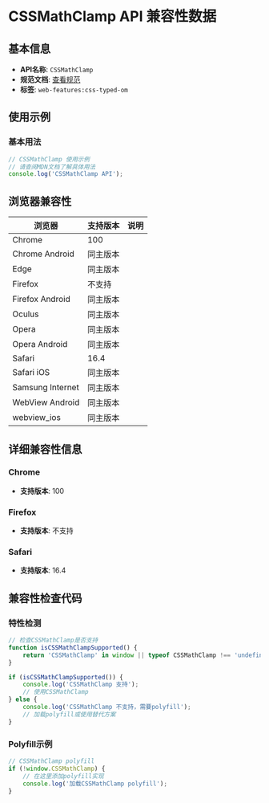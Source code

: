 # CSSMathClamp API 兼容性数据

## 基本信息

- **API名称**: `CSSMathClamp`
- **规范文档**: [查看规范](https://drafts.css-houdini.org/css-typed-om/#cssmathclamp)
- **标签**: `web-features:css-typed-om`

## 使用示例

### 基本用法

```javascript
// CSSMathClamp 使用示例
// 请查阅MDN文档了解具体用法
console.log('CSSMathClamp API');
```

## 浏览器兼容性

| 浏览器 | 支持版本 | 说明 |
|--------|----------|------|
| Chrome | 100 |  |
| Chrome Android | 同主版本 |  |
| Edge | 同主版本 |  |
| Firefox | 不支持 |  |
| Firefox Android | 同主版本 |  |
| Oculus | 同主版本 |  |
| Opera | 同主版本 |  |
| Opera Android | 同主版本 |  |
| Safari | 16.4 |  |
| Safari iOS | 同主版本 |  |
| Samsung Internet | 同主版本 |  |
| WebView Android | 同主版本 |  |
| webview_ios | 同主版本 |  |

## 详细兼容性信息

### Chrome

- **支持版本**: 100

### Firefox

- **支持版本**: 不支持

### Safari

- **支持版本**: 16.4

## 兼容性检查代码

### 特性检测

```javascript
// 检查CSSMathClamp是否支持
function isCSSMathClampSupported() {
    return 'CSSMathClamp' in window || typeof CSSMathClamp !== 'undefined';
}

if (isCSSMathClampSupported()) {
    console.log('CSSMathClamp 支持');
    // 使用CSSMathClamp
} else {
    console.log('CSSMathClamp 不支持，需要polyfill');
    // 加载polyfill或使用替代方案
}
```

### Polyfill示例

```javascript
// CSSMathClamp polyfill
if (!window.CSSMathClamp) {
    // 在这里添加polyfill实现
    console.log('加载CSSMathClamp polyfill');
}
```

